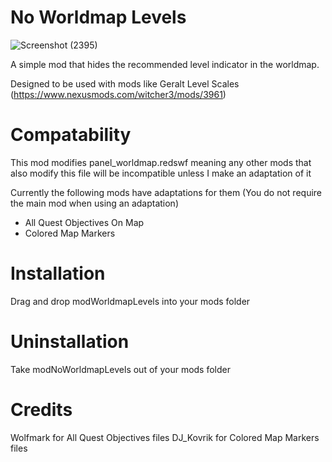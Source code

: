 # No Worldmap Levels
![Screenshot (2395)](https://user-images.githubusercontent.com/88400328/212369455-863b54a0-95af-4cc0-bfe2-dcdaef3054a7.png)

A simple mod that hides the recommended level indicator in the worldmap.

Designed to be used with mods like Geralt Level Scales (https://www.nexusmods.com/witcher3/mods/3961)

# Compatability
This mod modifies panel_worldmap.redswf meaning any other mods that also modify this file will be incompatible unless I make an adaptation of it

Currently the following mods have adaptations for them (You do not require the main mod when using an adaptation)
- All Quest Objectives On Map
- Colored Map Markers

# Installation
Drag and drop modWorldmapLevels into your mods folder

# Uninstallation
Take modNoWorldmapLevels out of your mods folder

# Credits
Wolfmark for All Quest Objectives files
DJ_Kovrik for Colored Map Markers files
